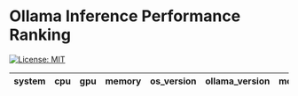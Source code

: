 # Ollama Inference Performance Ranking

[![License: MIT](https://img.shields.io/badge/License-MIT-yellow.svg)](https://opensource.org/licenses/MIT)

<!-- Please leave a one line gap between this and the table TABLE_START (DO NOT CHANGE THIS LINE) -->

|system	|cpu	|gpu|	memory|	os_version|	ollama_version|	model_name|	throughput|
| ------| ----|-- | ------|---------- | ------------- |-----------|-----------|
